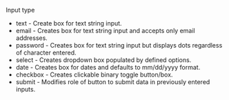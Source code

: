 Input type

* text - Create box for text string input.
* email - Creates box for text string input and accepts only email addresses.
* password - Creates box for text string input but displays dots regardless of character entered.
* select - Creates dropdown box populated by defined options.
* date - Creates box for dates and defaults to mm/dd/yyyy format.
* checkbox - Creates clickable binary toggle button/box.
* submit - Modifies role of button to submit data in previously entered inputs. 